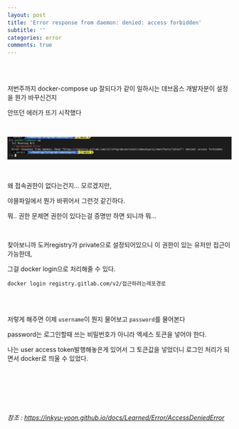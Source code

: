 ```yaml
---
layout: post
title: 'Error response from daemon: denied: access forbidden'
subtitle: ''
categories: error
comments: true
---
```


<br>
   
<br>

저번주까지 docker-compose up 잘되다가 같이 일하시는 데브옵스 개발자분이 설정을 뭔가 바꾸신건지

안뜨던 에러가 뜨기 시작했다

<br>

![dockerlogin](/assets/img/2023-04-10/dockerlogin.png)

<br>

왜 접속권한이 없다는건지… 모르겠지만,

야믈파일에서 뭔가 바뀌어서 그런것 같긴하다.

뭐.. 권한 문제면 권한이 있다는걸 증명만 하면 되니까 뭐...

<br>

찾아보니까 도커registry가 private으로 설정되어있으니 이 권한이 있는 유저만 접근이 가능한데,

그걸 docker login으로 처리해줄 수 있다.

```
docker login registry.gitlab.com/v2/접근하려는레포경로
```

<br>

<br>

저렇게 해주면 이제 `username`이 뭔지 물어보고 `password`를 물어본다

password는 로그인할때 쓰는 비밀번호가 아니라 엑세스 토큰을 넣어야 한다.

나는 user access token발행해놓은게 있어서 그 토큰값을 넣었더니 로그인 처리가 되면서 docker로 띄울 수 있었다.

<br>

<br>

<br>

<br>

<br>

_참조 : https://inkyu-yoon.github.io/docs/Learned/Error/AccessDeniedError_

